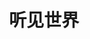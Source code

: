 ---
title: 听见世界
description: 一款帮助听障人士更好地融入社会的APP
cover: "./hearing-the-world.png"
projectType: 学生大使项目
productType: Mobile App
technologies: 
    - Kotlin
    - OpenAI API
    - Azure
teamMembers:
    - Wenwei Lin
roles:
    - 产品设计
    - UX设计
start: 2023-01
end: 2023-04
githubRepo: https://github.com/wenwei-lin/ReadingNoteApp
videoDemo: https://www.youtube.com/shorts/aMLNw2D4nsM
---
